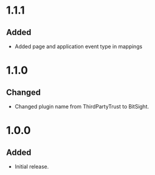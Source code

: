 # 1.1.1
## Added
- Added page and application event type in mappings

# 1.1.0
## Changed
- Changed plugin name from ThirdPartyTrust to BitSight.

# 1.0.0
## Added
- Initial release.